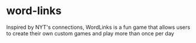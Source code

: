 # word-links
Inspired by NYT's connections, WordLinks is a fun game that allows users to create their own custom games and play more than once per day
